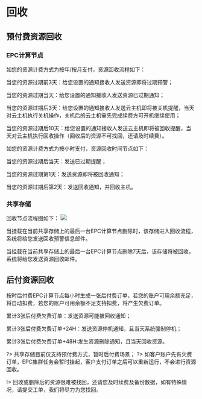 # 回收

## 预付费资源回收

### EPC计算节点
如您的资源计费方式为按年/按月支付，资源回收流程如下：


当您的资源过期前3天：给您设置的通知接收人发送资源即将过期预警；

当您的资源过期当天：给您设置的通知接收人发送资源已过期通知；

当您的资源过期后3天：给您设置的通知接收人发送云主机即将被关机提醒，当天对云主机执行关机操作，关机后的云主机需先完成续费方可开机继续使用；

当您的资源过期后10天：给您设置的通知接收人发送云主机即将被回收提醒，当天对云主机执行回收操作（回收后的资源不可找回，还请及时续费）。


如您的资源计费方式为按小时支付，资源回收时间节点如下：

当您的资源过期后当天：发送已过期提醒；

当您的资源过期第1天：发送资源即将被回收通知；

当您的资源过期后第2天：发送回收通知，并回收主机。


### 共享存储
回收节点流程图如下：
![](/https://github.com/UCloudDoc-Team/epc/blob/master/charge/recycle.png)

当挂载在当前共享存储上的最后一台EPC计算节点删除时，该存储进入回收流程，系统将给您发送回收预警信息邮件。

当挂载在当前共享存储上的最后一台EPC计算节点删除7天后，该存储将被回收，系统将给您发送资源回收邮件。



## 后付资源回收

按时后付费EPC计算节点每小时生成一张后付费订单，若您的账户可用余额充足，将自动扣费，若您的账户可用余额不足支持扣费，将产生欠费订单。

累计3张后付费欠费订单：发送资源可能被回收通知；

累计3张后付费欠费订单+24H：发送资源停机通知，且当天系统强制停机；

累计3张后付费欠费订单+48H:发生资源删除通知，且当天回收资源。


?> 共享存储目前仅支持预付费方式，暂时后付费场景；
?> 如客户账户先有欠费订单，EPC集群任务会暂时挂起，客户支付订单之后可以重新运行，不会进行资源回收。

!> 回收或删除后的资源很难被找回，还请您及时续费及备份数据，如有特殊情况，请提交工单，我们将尽力为您找回。


